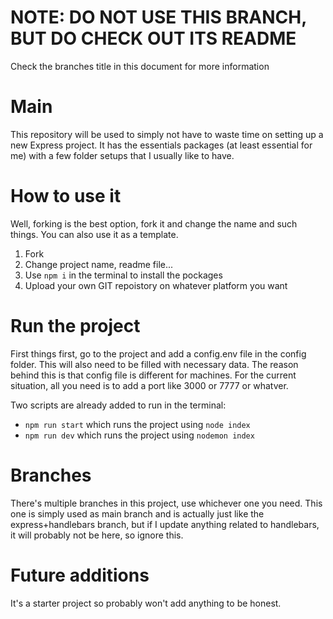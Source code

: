 # NOTE: DO NOT USE THIS BRANCH, BUT DO CHECK OUT ITS README
Check the branches title in this document for more information

# Main

This repository will be used to simply not have to waste time on setting up a new Express project.
It has the essentials packages (at least essential for me) with a few folder setups that I usually like to have.

# How to use it

Well, forking is the best option, fork it and change the name and such things.
You can also use it as a template.

1. Fork
2. Change project name, readme file...
3. Use `npm i` in the terminal to install the pockages
4. Upload your own GIT repoistory on whatever platform you want

# Run the project

First things first, go to the project and add a config.env file in the config folder. This will also need to be filled with necessary data. The reason behind this is that config file is different for machines. For the current situation, all you need is to add a port like 3000 or 7777 or whatver.

Two scripts are already added to run in the terminal:

- `npm run start` which runs the project using `node index`
- `npm run dev` which runs the project using `nodemon index`

# Branches
There's multiple branches in this project, use whichever one you need.
This one is simply used as main branch and is actually just like the express+handlebars branch, but if I update anything related to handlebars, it will probably not be here, so ignore this.


# Future additions

It's a starter project so probably won't add anything to be honest.

